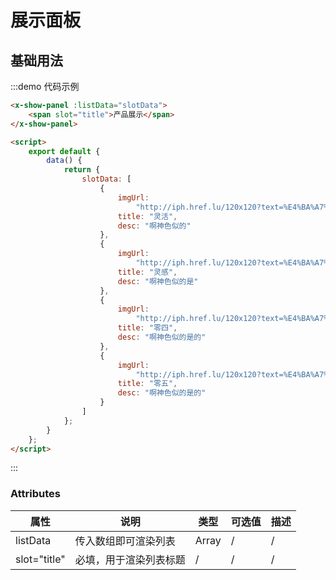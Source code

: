 # 展示面板

## 基础用法

:::demo 代码示例

```html
<x-show-panel :listData="slotData">
	<span slot="title">产品展示</span>
</x-show-panel>

<script>
	export default {
		data() {
			return {
				slotData: [
					{
						imgUrl:
							"http://iph.href.lu/120x120?text=%E4%BA%A7%E5%93%81%E7%89%B9%E7%82%B9",
						title: "灵活",
						desc: "啊神色似的"
					},
					{
						imgUrl:
							"http://iph.href.lu/120x120?text=%E4%BA%A7%E5%93%81%E7%89%B9%E7%82%B9",
						title: "灵感",
						desc: "啊神色似的是"
					},
					{
						imgUrl:
							"http://iph.href.lu/120x120?text=%E4%BA%A7%E5%93%81%E7%89%B9%E7%82%B9",
						title: "零四",
						desc: "啊神色似的是的"
					},
					{
						imgUrl:
							"http://iph.href.lu/120x120?text=%E4%BA%A7%E5%93%81%E7%89%B9%E7%82%B9",
						title: "零五",
						desc: "啊神色似的是的"
					}
				]
			};
		}
	};
</script>
```

:::

### Attributes

| 属性         | 说明                   | 类型  | 可选值 | 描述 |
| ------------ | ---------------------- | ----- | ------ | ---- |
| listData     | 传入数组即可渲染列表   | Array | /      | /    |
| slot="title" | 必填，用于渲染列表标题 | /     | /      | /    |
